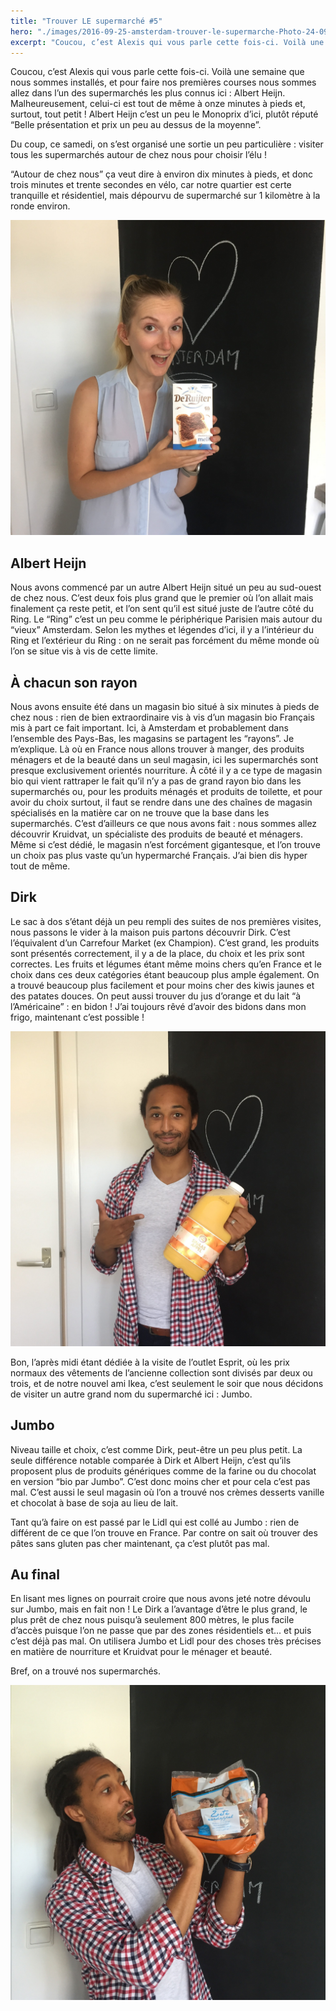 ```yaml
---
title: "Trouver LE supermarché #5"
hero: "./images/2016-09-25-amsterdam-trouver-le-supermarche-Photo-24-09-2016-12-24-10-e1521303735293.jpg"
excerpt: "Coucou, c’est Alexis qui vous parle cette fois-ci. Voilà une semaine que nous sommes installés, et pour faire nos premières courses nous sommes allez dans l’un des supermarchés les plus connus ici : Albert Heijn. Malheureusement, celui-ci est tout de même à onze minutes à pieds et, surtout, tout petit ! Albert Heijn c’est un peu le"
---
```

Coucou, c’est Alexis qui vous parle cette fois-ci. Voilà une semaine que nous sommes installés, et pour faire nos premières courses nous sommes allez dans l’un des supermarchés les plus connus ici : Albert Heijn. Malheureusement, celui-ci est tout de même à onze minutes à pieds et, surtout, tout petit ! Albert Heijn c’est un peu le Monoprix d’ici, plutôt réputé “Belle présentation et prix un peu au dessus de la moyenne”.

Du coup, ce samedi, on s’est organisé une sortie un peu particulière : visiter tous les supermarchés autour de chez nous pour choisir l’élu !

“Autour de chez nous” ça veut dire à environ dix minutes à pieds, et donc trois minutes et trente secondes en vélo, car notre quartier est certe tranquille et résidentiel, mais dépourvu de supermarché sur 1 kilomètre à la ronde environ.

<img alt="2016-09-25-amsterdam-trouver-le-supermarche-Photo-24-09-2016-14-24-48-e1521303750177.jpg" src="./images/2016-09-25-amsterdam-trouver-le-supermarche-Photo-24-09-2016-14-24-48-e1521303750177.jpg">

## Albert Heijn

Nous avons commencé par un autre Albert Heijn situé un peu au sud-ouest de chez nous. C’est deux fois plus grand que le premier où l’on allait mais finalement ça reste petit, et l’on sent qu’il est situé juste de l’autre côté du Ring. Le “Ring” c’est un peu comme le périphérique Parisien mais autour du “vieux” Amsterdam. Selon les mythes et légendes d’ici, il y a l’intérieur du Ring et l’extérieur du Ring : on ne serait pas forcément du même monde où l’on se situe vis à vis de cette limite.

## À chacun son rayon

Nous avons ensuite été dans un magasin bio situé à six minutes à pieds de chez nous : rien de bien extraordinaire vis à vis d’un magasin bio Français mis à part ce fait important. Ici, à Amsterdam et probablement dans l’ensemble des Pays-Bas, les magasins se partagent les “rayons”. Je m’explique. Là où en France nous allons trouver à manger, des produits ménagers et de la beauté dans un seul magasin, ici les supermarchés sont presque exclusivement orientés nourriture. À côté il y a ce type de magasin bio qui vient rattraper le fait qu’il n’y a pas de grand rayon bio dans les supermarchés ou, pour les produits ménagés et produits de toilette, et pour avoir du choix surtout, il faut se rendre dans une des chaînes de magasin spécialisés en la matière car on ne trouve que la base dans les supermarchés. C’est d’ailleurs ce que nous avons fait : nous sommes allez découvrir Kruidvat, un spécialiste des produits de beauté et ménagers. Même si c’est dédié, le magasin n’est forcément gigantesque, et l’on trouve un choix pas plus vaste qu’un hypermarché Français. J’ai bien dis hyper tout de même.

## Dirk

Le sac à dos s’étant déjà un peu rempli des suites de nos premières visites, nous passons le vider à la maison puis partons découvrir Dirk. C’est l’équivalent d’un Carrefour Market (ex Champion). C’est grand, les produits sont présentés correctement, il y a de la place, du choix et les prix sont correctes. Les fruits et légumes étant même moins chers qu’en France et le choix dans ces deux catégories étant beaucoup plus ample également. On a trouvé beaucoup plus facilement et pour moins cher des kiwis jaunes et des patates douces. On peut aussi trouver du jus d’orange et du lait “à l’Américaine” : en bidon ! J’ai toujours rêvé d’avoir des bidons dans mon frigo, maintenant c’est possible !

<img alt="2016-09-25-amsterdam-trouver-le-supermarche-Photo-24-09-2016-14-22-18-e1521303701307.jpg" src="./images/2016-09-25-amsterdam-trouver-le-supermarche-Photo-24-09-2016-14-22-18-e1521303701307.jpg">

Bon, l’après midi étant dédiée à la visite de l’outlet Esprit, où les prix normaux des vêtements de l’ancienne collection sont divisés par deux ou trois, et de notre nouvel ami Ikea, c’est seulement le soir que nous décidons de visiter un autre grand nom du supermarché ici : Jumbo.

## Jumbo

Niveau taille et choix, c’est comme Dirk, peut-être un peu plus petit. La seule différence notable comparée à Dirk et Albert Heijn, c’est qu’ils proposent plus de produits génériques comme de la farine ou du chocolat en version “bio par Jumbo”. C’est donc moins cher et pour cela c’est pas mal. C’est aussi le seul magasin où l’on a trouvé nos crèmes desserts vanille et chocolat à base de soja au lieu de lait.

Tant qu’à faire on est passé par le Lidl qui est collé au Jumbo : rien de différent de ce que l’on trouve en France. Par contre on sait où trouver des pâtes sans gluten pas cher maintenant, ça c’est plutôt pas mal.

## Au final

En lisant mes lignes on pourrait croire que nous avons jeté notre dévoulu sur Jumbo, mais en fait non ! Le Dirk a l’avantage d’être le plus grand, le plus prêt de chez nous puisqu’à seulement 800 mètres, le plus facile d’accès puisque l’on ne passe que par des zones résidentiels et... et puis c’est déjà pas mal. On utilisera Jumbo et Lidl pour des choses très précises en matière de nourriture et Kruidvat pour le ménager et beauté.

Bref, on a trouvé nos supermarchés.

<img alt="Patate-douce-Amsterdam-24092016.jpg" src="./images/Patate-douce-Amsterdam-24092016.jpg">
